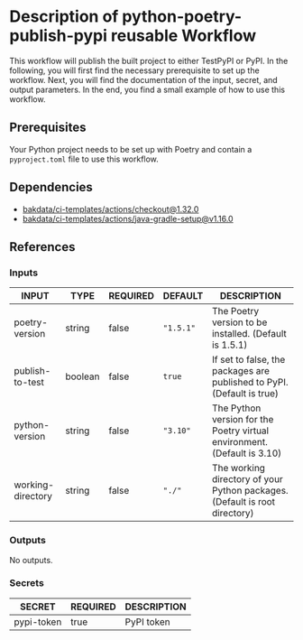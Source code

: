 # Description of python-poetry-publish-pypi reusable Workflow

This workflow will publish the built project to either TestPyPI or PyPI. In
the following, you will first find the necessary prerequisite to set up the workflow. Next, you will find the
documentation of the input, secret, and output parameters. In the end, you find a small example of how to use this
workflow.

## Prerequisites

Your Python project needs to be set up with Poetry and contain a `pyproject.toml` file to use this workflow.

## Dependencies

- [bakdata/ci-templates/actions/checkout@1.32.0](https://github.com/bakdata/ci-templates/blob/1.32.0/actions/checkout)
- [bakdata/ci-templates/actions/java-gradle-setup@v1.16.0](https://github.com/bakdata/ci-templates/blob/v1.16.0/actions/java-gradle-setup)

## References

### Inputs

<!-- AUTO-DOC-INPUT:START - Do not remove or modify this section -->

| INPUT             | TYPE    | REQUIRED | DEFAULT   | DESCRIPTION                                                                |
| ----------------- | ------- | -------- | --------- | -------------------------------------------------------------------------- |
| poetry-version    | string  | false    | `"1.5.1"` | The Poetry version to be installed. (Default is 1.5.1)                     |
| publish-to-test   | boolean | false    | `true`    | If set to false, the packages are published to PyPI. (Default is true)     |
| python-version    | string  | false    | `"3.10"`  | The Python version for the Poetry virtual environment. (Default is 3.10)   |
| working-directory | string  | false    | `"./"`    | The working directory of your Python packages. (Default is root directory) |

<!-- AUTO-DOC-INPUT:END -->

### Outputs

<!-- AUTO-DOC-OUTPUT:START - Do not remove or modify this section -->

No outputs.

<!-- AUTO-DOC-OUTPUT:END -->

### Secrets

<!-- AUTO-DOC-SECRETS:START - Do not remove or modify this section -->

| SECRET     | REQUIRED | DESCRIPTION |
| ---------- | -------- | ----------- |
| pypi-token | true     | PyPI token  |

<!-- AUTO-DOC-SECRETS:END -->
